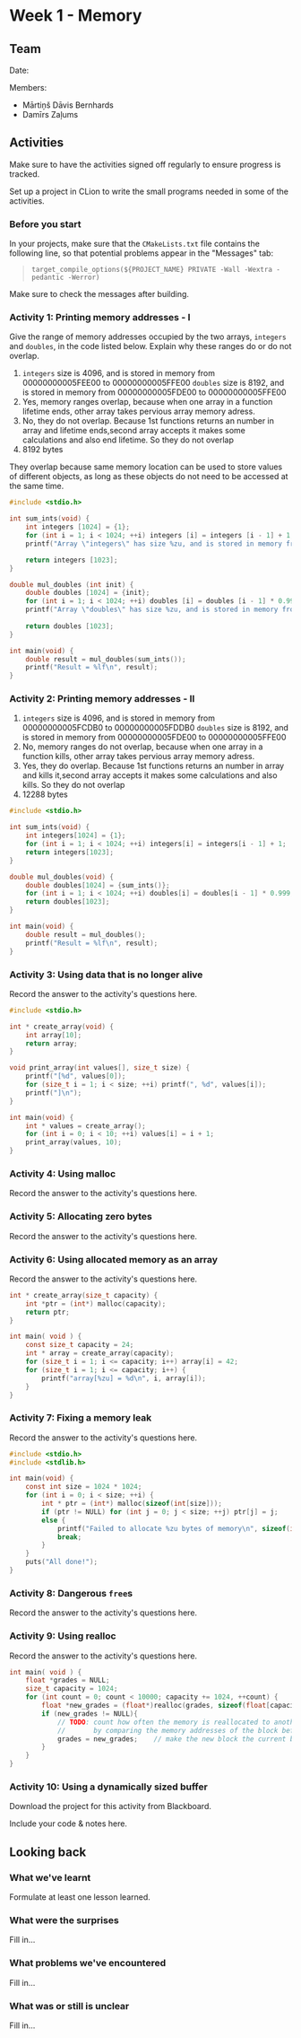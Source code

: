 ﻿# Week 1 - Memory

## Team

Date:

Members:
- Mārtiņš Dāvis Bernhards	
- Damīrs Zaļums

## Activities

Make sure to have the activities signed off regularly to ensure progress is tracked.

Set up a project in CLion to write the small programs needed in some of the activities.

### Before you start

In your projects, make sure that the `CMakeLists.txt` file contains the following line, so that potential problems appear in the "Messages" tab:

> ```text
> target_compile_options(${PROJECT_NAME} PRIVATE -Wall -Wextra -pedantic -Werror)
> ```

Make sure to check the messages after building.

### Activity 1: Printing memory addresses - I

Give the range of memory addresses occupied by the two arrays, `integers` and `doubles`, in the code listed below.
Explain why these ranges do or do not overlap.

1. 
	`integers` size is 4096, and is stored in memory from 00000000005FEE00 to 00000000005FFE00
	`doubles` size is 8192, and is stored in memory from 00000000005FDE00 to 00000000005FFE00
2.	
	Yes, memory ranges overlap, because when one array in a function lifetime ends, other array takes pervious array memory adress.
3.	
	No, they do not overlap. Because 1st functions returns an number in array and lifetime ends,second array accepts it makes some calculations and also end lifetime. So they do not overlap
4. 
	8192 bytes


They overlap because same memory location can be used to store values of different objects, as long as these objects do not need to be accessed at the same time.

```C
#include <stdio.h>

int sum_ints(void) {
    int integers [1024] = {1};
    for (int i = 1; i < 1024; ++i) integers [i] = integers [i - 1] + 1;
    printf("Array \"integers\" has size %zu, and is stored in memory from %p to %p\n", sizeof(integers), (void*) &integers[0], (void*) &integers[1024]);

    return integers [1023];
}

double mul_doubles (int init) {
    double doubles [1024] = {init};
    for (int i = 1; i < 1024; ++i) doubles [i] = doubles [i - 1] * 0.999;
    printf("Array \"doubles\" has size %zu, and is stored in memory from %p to %p\n", sizeof(doubles), (void*) &doubles[0], (void*) &doubles[1024]);
	
    return doubles [1023];
}

int main(void) {
    double result = mul_doubles(sum_ints());
    printf("Result = %lf\n", result);
}
```

### Activity 2: Printing memory addresses - II

1. 
	`integers` size is 4096, and is stored in memory from 00000000005FCDB0 to 00000000005FDDB0
	`doubles` size is 8192, and is stored in memory from 00000000005FDE00 to 00000000005FFE00
2.	
	No, memory ranges do not overlap, because when one array in a function kills, other array takes pervious array memory adress.
3.	
	Yes, they do overlap. Because 1st functions returns an number in array and kills it,second array accepts it makes some calculations and also kills. So they do not overlap
4. 
	12288 bytes

```C
#include <stdio.h>

int sum_ints(void) {
	int integers[1024] = {1};
	for (int i = 1; i < 1024; ++i) integers[i] = integers[i - 1] + 1;
	return integers[1023];
}

double mul_doubles(void) {
	double doubles[1024] = {sum_ints()};
	for (int i = 1; i < 1024; ++i) doubles[i] = doubles[i - 1] * 0.999;
	return doubles[1023];
}

int main(void) {
	double result = mul_doubles();
	printf("Result = %lf\n", result);
}
```

### Activity 3: Using data that is no longer alive

Record the answer to the activity's questions here.

```c
#include <stdio.h>

int * create_array(void) {
	int array[10];
	return array;
}

void print_array(int values[], size_t size) {
	printf("[%d", values[0]);
	for (size_t i = 1; i < size; ++i) printf(", %d", values[i]);
	printf("]\n");
}

int main(void) {
	int * values = create_array();
	for (int i = 0; i < 10; ++i) values[i] = i + 1;
	print_array(values, 10);
}
```

### Activity 4: Using malloc

Record the answer to the activity's questions here.

### Activity 5: Allocating zero bytes

Record the answer to the activity's questions here.

### Activity 6: Using allocated memory as an array

Record the answer to the activity's questions here.

```c
int * create_array(size_t capacity) {
	int *ptr = (int*) malloc(capacity);
	return ptr;
}

int main( void ) {
	const size_t capacity = 24;
	int * array = create_array(capacity);
	for (size_t i = 1; i <= capacity; i++) array[i] = 42;
	for (size_t i = 1; i <= capacity; i++) {
		printf("array[%zu] = %d\n", i, array[i]);
	}
}
```

### Activity 7: Fixing a memory leak

Record the answer to the activity's questions here.

```c
#include <stdio.h>
#include <stdlib.h>

int main(void) {
	const int size = 1024 * 1024;
	for (int i = 0; i < size; ++i) {
		int * ptr = (int*) malloc(sizeof(int[size]));
		if (ptr != NULL) for (int j = 0; j < size; ++j) ptr[j] = j;
		else {
			printf("Failed to allocate %zu bytes of memory\n", sizeof(int[size]));
			break;
		}
	}
	puts("All done!");
}
```

### Activity 8: Dangerous `free`s

Record the answer to the activity's questions here.

### Activity 9: Using realloc

Record the answer to the activity's questions here.

```c
int main( void ) {
	float *grades = NULL;
	size_t capacity = 1024;
	for (int count = 0; count < 10000; capacity += 1024, ++count) {
		float *new_grades = (float*)realloc(grades, sizeof(float[capacity]));
		if (new_grades != NULL){
			// TODO: count how often the memory is reallocated to another memory address
			//       by comparing the memory addresses of the block before and after the reallocation
			grades = new_grades;	// make the new block the current block
		}
	}
}
```

### Activity 10: Using a dynamically sized buffer

Download the project for this activity from Blackboard.

Include your code & notes here.

## Looking back

### What we've learnt

Formulate at least one lesson learned.

### What were the surprises

Fill in...

### What problems we've encountered

Fill in...

### What was or still is unclear

Fill in...


